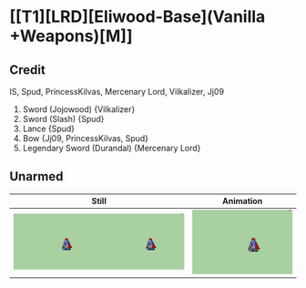# [\[T1\]\[LRD\]\[Eliwood-Base\]\(Vanilla +Weapons\)\[M\]]

## Credit

IS, Spud, PrincessKilvas, Mercenary Lord, Vilkalizer, Jj09

1. Sword (Jojowood) {Vilkalizer}
1. Sword (Slash) {Spud}
2. Lance {Spud}
5. Bow {Jj09, PrincessKilvas, Spud}
8. Legendary Sword (Durandal) {Mercenary Lord}
	
## Unarmed

| Still | Animation |
| :---: | :-------: |
| ![Unarmed still](./Unarmed_000.png) | ![Unarmed animation](./Unarmed.gif) |
